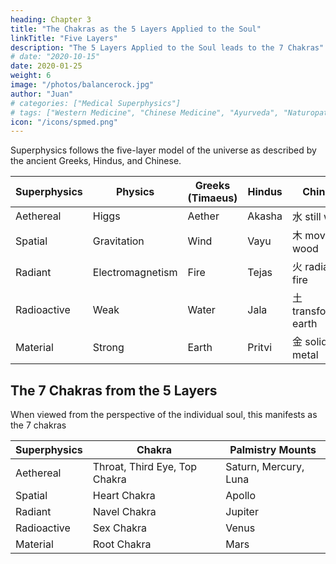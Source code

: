 ```yaml
---
heading: Chapter 3
title: "The Chakras as the 5 Layers Applied to the Soul"
linkTitle: "Five Layers"
description: "The 5 Layers Applied to the Soul leads to the 7 Chakras"
# date: "2020-10-15"
date: 2020-01-25
weight: 6
image: "/photos/balancerock.jpg"
author: "Juan"
# categories: ["Medical Superphysics"]
# tags: ["Western Medicine", "Chinese Medicine", "Ayurveda", "Naturopathy", "Homeopathy"]
icon: "/icons/spmed.png"
---
```




Superphysics follows the five-layer model of the universe as described by the ancient Greeks, Hindus, and Chinese. 


Superphysics | Physics | Greeks (Timaeus) | Hindus | Chinese
--- | --- | --- | --- | ---
Aethereal | Higgs | Aether | Akasha | 水 still water 
Spatial | Gravitation | Wind | Vayu |木 moving wood
Radiant | Electromagnetism | Fire | Tejas | 火 radiant fire
Radioactive | Weak | Water | Jala | 土 transforming earth
Material | Strong | Earth | Pritvi | 金 solid metal


## The 7 Chakras from the 5 Layers

When viewed from the perspective of the individual soul, this manifests as the 7 chakras

Superphysics | Chakra | Palmistry Mounts
--- | --- | ---
Aethereal | Throat, Third Eye, Top Chakra | Saturn, Mercury, Luna  
Spatial | Heart Chakra | Apollo
Radiant | Navel Chakra | Jupiter
Radioactive | Sex Chakra | Venus
Material | Root Chakra | Mars



